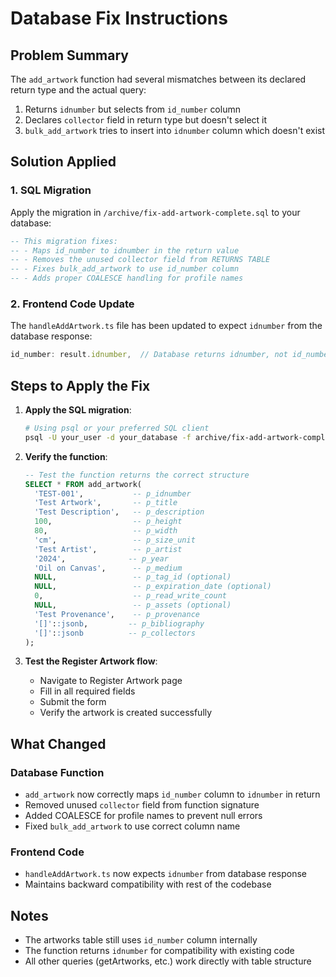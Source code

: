 # Database Fix Instructions

## Problem Summary
The `add_artwork` function had several mismatches between its declared return type and the actual query:
1. Returns `idnumber` but selects from `id_number` column
2. Declares `collector` field in return type but doesn't select it
3. `bulk_add_artwork` tries to insert into `idnumber` column which doesn't exist

## Solution Applied

### 1. SQL Migration
Apply the migration in `/archive/fix-add-artwork-complete.sql` to your database:
```sql
-- This migration fixes:
-- - Maps id_number to idnumber in the return value
-- - Removes the unused collector field from RETURNS TABLE
-- - Fixes bulk_add_artwork to use id_number column
-- - Adds proper COALESCE handling for profile names
```

### 2. Frontend Code Update
The `handleAddArtwork.ts` file has been updated to expect `idnumber` from the database response:
```typescript
id_number: result.idnumber,  // Database returns idnumber, not id_number
```

## Steps to Apply the Fix

1. **Apply the SQL migration**:
   ```bash
   # Using psql or your preferred SQL client
   psql -U your_user -d your_database -f archive/fix-add-artwork-complete.sql
   ```

2. **Verify the function**:
   ```sql
   -- Test the function returns the correct structure
   SELECT * FROM add_artwork(
     'TEST-001',           -- p_idnumber
     'Test Artwork',       -- p_title
     'Test Description',   -- p_description
     100,                  -- p_height
     80,                   -- p_width
     'cm',                 -- p_size_unit
     'Test Artist',        -- p_artist
     '2024',              -- p_year
     'Oil on Canvas',      -- p_medium
     NULL,                 -- p_tag_id (optional)
     NULL,                 -- p_expiration_date (optional)
     0,                    -- p_read_write_count
     NULL,                 -- p_assets (optional)
     'Test Provenance',    -- p_provenance
     '[]'::jsonb,         -- p_bibliography
     '[]'::jsonb          -- p_collectors
   );
   ```

3. **Test the Register Artwork flow**:
   - Navigate to Register Artwork page
   - Fill in all required fields
   - Submit the form
   - Verify the artwork is created successfully

## What Changed

### Database Function
- `add_artwork` now correctly maps `id_number` column to `idnumber` in return
- Removed unused `collector` field from function signature
- Added COALESCE for profile names to prevent null errors
- Fixed `bulk_add_artwork` to use correct column name

### Frontend Code
- `handleAddArtwork.ts` now expects `idnumber` from database response
- Maintains backward compatibility with rest of the codebase

## Notes
- The artworks table still uses `id_number` column internally
- The function returns `idnumber` for compatibility with existing code
- All other queries (getArtworks, etc.) work directly with table structure